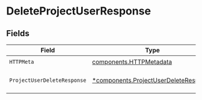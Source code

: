 # DeleteProjectUserResponse


## Fields

| Field                                                                                         | Type                                                                                          | Required                                                                                      | Description                                                                                   |
| --------------------------------------------------------------------------------------------- | --------------------------------------------------------------------------------------------- | --------------------------------------------------------------------------------------------- | --------------------------------------------------------------------------------------------- |
| `HTTPMeta`                                                                                    | [components.HTTPMetadata](../../models/components/httpmetadata.md)                            | :heavy_check_mark:                                                                            | N/A                                                                                           |
| `ProjectUserDeleteResponse`                                                                   | [*components.ProjectUserDeleteResponse](../../models/components/projectuserdeleteresponse.md) | :heavy_minus_sign:                                                                            | Project user deleted successfully.                                                            |